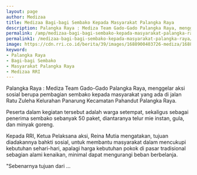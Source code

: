 ```yaml
---
layout: page
author: Medizaa
title: Medizaa Bagi-bagi Sembako Kepada Masyarakat Palangka Raya
description: Palangka Raya : Mediza Team Gado-Gado Palangka Raya, menggelar akѕi soѕial berupa pembagian sembako kepada masyarakat yang ada di jalan Ratu Zuleha Ke
permalink: /amp/medizaa-bagi-bagi-sembako-kepada-masyarakat-palangka-raya/
permalink1: /medizaa-bagi-bagi-sembako-kepada-masyarakat-palangka-raya/
image: https://cdn.rri.co.id/berita/39/images/1688900403726-mediza/1688900403726-mediza.jpg
keyword: 
- Palangka Raya
- Bagi-bagi Sembako
- Masyarakat Palangka Raya
- Medizaa RRI
---
```

<p>Palangka Raya : Mediza Team Gado-Gado Palangka Raya, menggelar akѕi soѕial berupa pembagian sembako kepada masyarakat yang ada di jalan Ratu Zuleha Kelurahan Panarung Kecamatan Pahandut Palangka Raya. </p><p>Peserta dalam kegiatan tersebut adalah warga setempat, sekaligus sebagai penerima sembako sebanyak 50 paket, diantaranya telur mie instan, gula, dan minyak goreng.</p><p>Kepada RRI, Ketua Pelaksana akѕi, Reina Mutia mengatakan, tujuan diadakannya bahkti soѕial, untuk membantu masyarakat dalam mencukupi kebutuhan sehari-hari, apalagi harga kebutuhan pokok di pasar tradiѕional sebagian alami kenaikan, minimal dapat mengurangi beban berbelanja.</p><p>"Sebenarnya tujuan dari ...</p>
